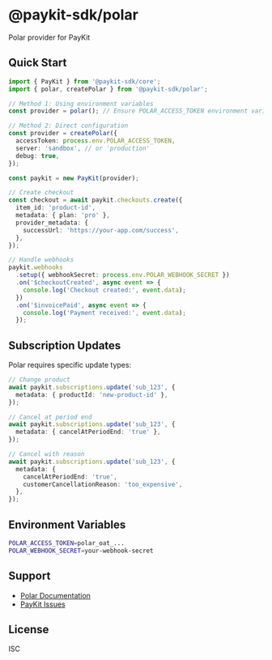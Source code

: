 # @paykit-sdk/polar

Polar provider for PayKit

## Quick Start

```typescript
import { PayKit } from '@paykit-sdk/core';
import { polar, createPolar } from '@paykit-sdk/polar';

// Method 1: Using environment variables
const provider = polar(); // Ensure POLAR_ACCESS_TOKEN environment variable is set

// Method 2: Direct configuration
const provider = createPolar({
  accessToken: process.env.POLAR_ACCESS_TOKEN,
  server: 'sandbox', // or 'production'
  debug: true,
});

const paykit = new PayKit(provider);

// Create checkout
const checkout = await paykit.checkouts.create({
  item_id: 'product-id',
  metadata: { plan: 'pro' },
  provider_metadata: {
    successUrl: 'https://your-app.com/success',
  },
});

// Handle webhooks
paykit.webhooks
  .setup({ webhookSecret: process.env.POLAR_WEBHOOK_SECRET })
  .on('$checkoutCreated', async event => {
    console.log('Checkout created:', event.data);
  })
  .on('$invoicePaid', async event => {
    console.log('Payment received:', event.data);
  });
```

## Subscription Updates

Polar requires specific update types:

```typescript
// Change product
await paykit.subscriptions.update('sub_123', {
  metadata: { productId: 'new-product-id' },
});

// Cancel at period end
await paykit.subscriptions.update('sub_123', {
  metadata: { cancelAtPeriodEnd: 'true' },
});

// Cancel with reason
await paykit.subscriptions.update('sub_123', {
  metadata: {
    cancelAtPeriodEnd: 'true',
    customerCancellationReason: 'too_expensive',
  },
});
```

## Environment Variables

```bash
POLAR_ACCESS_TOKEN=polar_oat_...
POLAR_WEBHOOK_SECRET=your-webhook-secret
```

## Support

- [Polar Documentation](https://docs.polar.sh/)
- [PayKit Issues](https://github.com/devodii/paykit/issues)

## License

ISC
